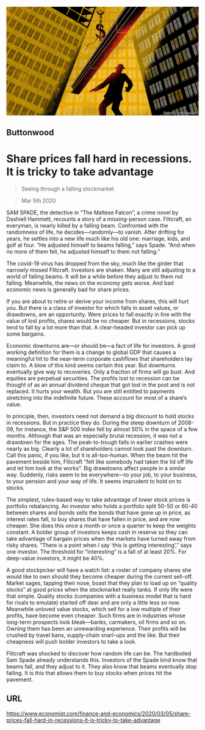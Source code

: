![](./images/20200307_FND001_0.jpg)

## Buttonwood

# Share prices fall hard in recessions. It is tricky to take advantage

> Seeing through a falling stockmarket

> Mar 5th 2020

SAM SPADE, the detective in “The Maltese Falcon”, a crime novel by Dashiell Hammett, recounts a story of a missing-person case. Flitcraft, an everyman, is nearly killed by a falling beam. Confronted with the randomness of life, he decides—randomly—to vanish. After drifting for years, he settles into a new life much like his old one: marriage, kids, and golf at four. “He adjusted himself to beams falling,” says Spade. “And when no more of them fell, he adjusted himself to them not falling.”

The covid-19 virus has dropped from the sky, much like the girder that narrowly missed Flitcraft. Investors are shaken. Many are still adjusting to a world of falling beams. It will be a while before they adjust to them not falling. Meanwhile, the news on the economy gets worse. And bad economic news is generally bad for share prices.

If you are about to retire or derive your income from shares, this will hurt you. But there is a class of investor for which falls in asset values, or drawdowns, are an opportunity. Were prices to fall exactly in line with the value of lost profits, shares would be no cheaper. But in recessions, stocks tend to fall by a lot more than that. A clear-headed investor can pick up some bargains.

Economic downturns are—or should be—a fact of life for investors. A good working definition for them is a change to global GDP that causes a meaningful hit to the near-term corporate cashflows that shareholders lay claim to. A blow of this kind seems certain this year. But downturns eventually give way to recoveries. Only a fraction of firms will go bust. And equities are perpetual securities. The profits lost to recession can be thought of as an annual dividend cheque that got lost in the post and is not replaced. It hurts your wealth. But you are still entitled to payments stretching into the indefinite future. These account for most of a share’s value.

In principle, then, investors need not demand a big discount to hold stocks in recessions. But in practice they do. During the steep downturn of 2008-09, for instance, the S&P 500 index fell by almost 50% in the space of a few months. Although that was an especially brutal recession, it was not a drawdown for the ages. The peak-to-trough falls in earlier crashes were nearly as big. Clearly a lot of shareholders cannot look past the downturn. Call this panic, if you like, but it is all-too-human. When the beam hit the pavement beside him, Flitcraft “felt like somebody had taken the lid off life and let him look at the works”. Big drawdowns affect people in a similar way. Suddenly, risks seem to be everywhere—to your job, to your business, to your pension and your way of life. It seems imprudent to hold on to stocks.

The simplest, rules-based way to take advantage of lower stock prices is portfolio rebalancing. An investor who holds a portfolio split 50-50 or 60-40 between shares and bonds sells the bonds that have gone up in price, as interest rates fall, to buy shares that have fallen in price, and are now cheaper. She does this once a month or once a quarter to keep the weights constant. A bolder group of investors keeps cash in reserve so they can take advantage of bargain prices when the markets have turned away from risky shares. “There is a point when I say ‘this is getting interesting’,” says one investor. The threshold for “interesting” is a fall of at least 20%. For deep-value investors, it might be 40%.

A good stockpicker will have a watch list: a roster of company shares she would like to own should they become cheaper during the current sell-off. Market sages, tapping their nose, boast that they plan to load up on “quality stocks” at good prices when the stockmarket really tanks. If only life were that simple. Quality stocks (companies with a business model that is hard for rivals to emulate) started off dear and are only a little less so now. Meanwhile unloved value stocks, which sell for a low multiple of their profits, have become even cheaper. Such firms are in industries whose long-term prospects look bleak—banks, carmakers, oil firms and so on. Owning them has been an unrewarding experience. Their profits will be crushed by travel bans, supply-chain snarl-ups and the like. But their cheapness will push bolder investors to take a look.

Flitcraft was shocked to discover how random life can be. The hardboiled Sam Spade already understands this. Investors of the Spade kind know that beams fall, and they adjust to it. They also know that beams eventually stop falling. It is this that allows them to buy stocks when prices hit the pavement.

## URL

https://www.economist.com/finance-and-economics/2020/03/05/share-prices-fall-hard-in-recessions-it-is-tricky-to-take-advantage
